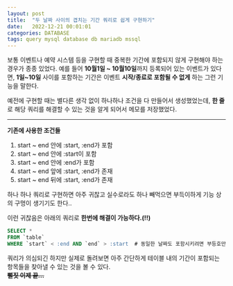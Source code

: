 ```yaml
---
layout: post
title:  "두 날짜 사이의 겹치는 기간 쿼리로 쉽게 구현하기"
date:   2022-12-21 00:01:01
categories: DATABASE
tags: query mysql database db mariadb mssql
---
```


보통 <span class="text-danger">이벤트</span>나 <span class="text-danger">예약 시스템</span> 등을 구현할 때 중복한 기간에 포함되지 않게 구현해야 하는 경우가 종종 있었다. 예를 들어 **10월1일 ~ 10월10일**까지 등록되어 있는 이벤트가 있다면,
**1일~10일** 사이를 포함하는 기간은 이벤트 **시작/종료로 포함될 수 없게** 하는 그런 기능을 말한다.   
   
예전에 구현할 때는 별다른 생각 없이 하나하나 조건을 다 만들어서 생성했었는데, **한 줄**로 해당 쿼리를 해결할 수 있는 것을 알게 되어서 메모를 저장했었다.

---

**기존에 사용한 조건들**

1. start ~ end 안에 :start, :end가 포함
2. start ~ end 안에 :start이 포함
3. start ~ end 안에 :end가 포함
4. start ~ end 앞에 :start, :end가 존재
5. start ~ end 뒤에 :start, :end가 존재

하나 하나 쿼리로 구현하면 아주 귀찮고 실수로라도 하나 빼먹으면 부득이하게 기능 상의 구멍이 생기기도 한다..
   
이런 귀찮음은 아래의 쿼리로 **한번에 해결이 가능하다.(!!)**

```sql
SELECT *
FROM `table` 
WHERE `start` < :end AND `end` > :start  # 동일한 날짜도 포함시키려면 부등호만 바꾸면 된다.
```

쿼리가 의심되긴 하지만 실제로 돌려보면 아주 간단하게 테이블 내의 기간이 포함되는 항목들을 찾아낼 수 있는 것을 볼 수 있다.    
**~~뻘짓 이제 끝...~~**

